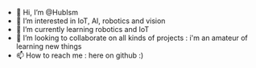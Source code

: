 - 👋 Hi, I’m @HubIsm
- 👀 I’m interested in IoT, AI, robotics and vision
- 🌱 I’m currently learning robotics and IoT
- 💞️ I’m looking to collaborate on all kinds of projects : i'm an amateur of learning new things
- 📫 How to reach me : here on github :)

<!---
HubIsm/HubIsm is a ✨ special ✨ repository because its `README.md` (this file) appears on your GitHub profile.
You can click the Preview link to take a look at your changes.
--->
